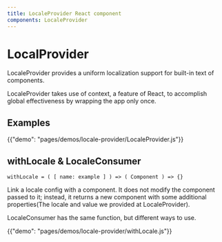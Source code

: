 ```yaml
---
title: LocaleProvider React component
components: LocaleProvider
---
```


# LocalProvider

<p class="description">LocaleProvider provides a uniform localization support for built-in text of components.</p>

LocaleProvider takes use of context, a feature of React, to accomplish global effectiveness by wrapping the app only once.

## Examples

{{"demo": "pages/demos/locale-provider/LocaleProvider.js"}}

## withLocale & LocaleConsumer

`withLocale = ( [ name: example ] ) => ( Component ) => {}`

Link a locale config with a component. It does not modify the component passed to it; instead, it returns a new component with some additional properties(The locale and value we provided at LocaleProvider). 

LocaleConsumer has the same function, but different ways to use. 

{{"demo": "pages/demos/locale-provider/withLocale.js"}}


